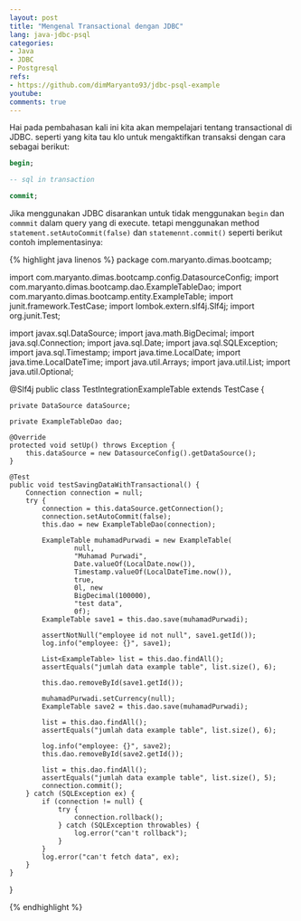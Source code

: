 ```yaml
---
layout: post
title: "Mengenal Transactional dengan JDBC"
lang: java-jdbc-psql
categories:
- Java
- JDBC
- Postgresql 
refs: 
- https://github.com/dimMaryanto93/jdbc-psql-example
youtube: 
comments: true
---
```


Hai pada pembahasan kali ini kita akan mempelajari tentang transactional di JDBC. seperti yang kita tau klo untuk mengaktifkan transaksi dengan cara sebagai berikut:

```sql
begin;

-- sql in transaction

commit;
```

Jika menggunakan JDBC disarankan untuk tidak menggunakan `begin` dan `commmit` dalam query yang di execute. tetapi menggunakan method `statement.setAutoCommit(false)` dan `statemennt.commit()` seperti berikut contoh implementasinya:


{% highlight java linenos %}
package com.maryanto.dimas.bootcamp;

import com.maryanto.dimas.bootcamp.config.DatasourceConfig;
import com.maryanto.dimas.bootcamp.dao.ExampleTableDao;
import com.maryanto.dimas.bootcamp.entity.ExampleTable;
import junit.framework.TestCase;
import lombok.extern.slf4j.Slf4j;
import org.junit.Test;

import javax.sql.DataSource;
import java.math.BigDecimal;
import java.sql.Connection;
import java.sql.Date;
import java.sql.SQLException;
import java.sql.Timestamp;
import java.time.LocalDate;
import java.time.LocalDateTime;
import java.util.Arrays;
import java.util.List;
import java.util.Optional;

@Slf4j
public class TestIntegrationExampleTable extends TestCase {

    private DataSource dataSource;

    private ExampleTableDao dao;

    @Override
    protected void setUp() throws Exception {
        this.dataSource = new DatasourceConfig().getDataSource();
    }

    @Test
    public void testSavingDataWithTransactional() {
        Connection connection = null;
        try {
            connection = this.dataSource.getConnection();
            connection.setAutoCommit(false);
            this.dao = new ExampleTableDao(connection);

            ExampleTable muhamadPurwadi = new ExampleTable(
                    null,
                    "Muhamad Purwadi",
                    Date.valueOf(LocalDate.now()),
                    Timestamp.valueOf(LocalDateTime.now()),
                    true,
                    0l, new
                    BigDecimal(100000),
                    "test data",
                    0f);
            ExampleTable save1 = this.dao.save(muhamadPurwadi);

            assertNotNull("employee id not null", save1.getId());
            log.info("employee: {}", save1);

            List<ExampleTable> list = this.dao.findAll();
            assertEquals("jumlah data example table", list.size(), 6);

            this.dao.removeById(save1.getId());

            muhamadPurwadi.setCurrency(null);
            ExampleTable save2 = this.dao.save(muhamadPurwadi);

            list = this.dao.findAll();
            assertEquals("jumlah data example table", list.size(), 6);

            log.info("employee: {}", save2);
            this.dao.removeById(save2.getId());

            list = this.dao.findAll();
            assertEquals("jumlah data example table", list.size(), 5);
            connection.commit();
        } catch (SQLException ex) {
            if (connection != null) {
                try {
                    connection.rollback();
                } catch (SQLException throwables) {
                    log.error("can't rollback");
                }
            }
            log.error("can't fetch data", ex);
        }
    }
}

{% endhighlight %}